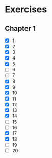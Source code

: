 # Exercises

## Chapter 1
- [x] 1
- [x] 2
- [x] 3
- [x] 4
- [x] 5
- [ ] 6
- [ ] 7
- [x] 8
- [x] 9
- [x] 10
- [x] 11
- [x] 12
- [x] 13
- [x] 14
- [ ] 15
- [ ] 16
- [x] 17
- [x] 18
- [ ] 19
- [ ] 20

